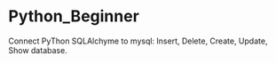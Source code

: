 # Python_Beginner
Connect PyThon SQLAlchyme to mysql: Insert, Delete, Create, Update, Show database.
